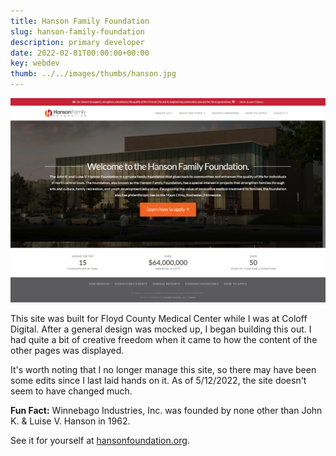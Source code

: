 ```yaml
---
title: Hanson Family Foundation
slug: hanson-family-foundation
description: primary developer
date: 2022-02-01T00:00:00+00:00
key: webdev
thumb: ../../images/thumbs/hanson.jpg
---
```


![screenshot of the top of hansonfoundation.org's home page](../../images/web-development/hanson-screenshot.jpg)

This site was built for Floyd County Medical Center while I was at Coloff Digital. After a general design was mocked up, I began building this out. I had quite a bit of creative freedom when it came to how the content of the other pages was displayed. 

It's worth noting that I no longer manage this site, so there may have been some edits since I last laid hands on it. As of 5/12/2022, the site doesn't seem to have changed much.

**Fun Fact:** Winnebago Industries, Inc. was founded by none other than John K. & Luise V. Hanson in 1962.

See it for yourself at [hansonfoundation.org](https://www.hansonfoundation.org).